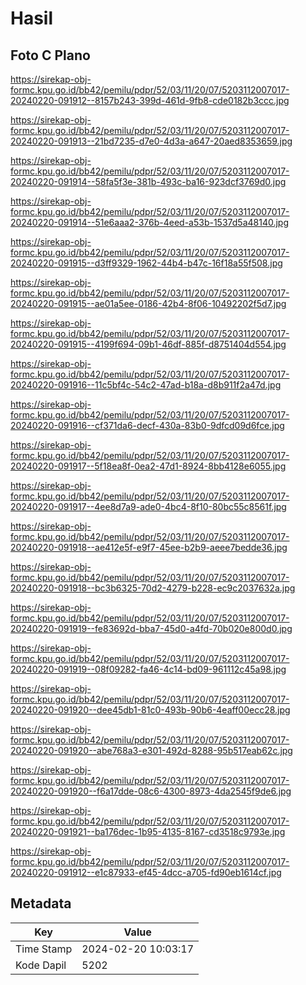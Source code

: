 # Hasil

## Foto C Plano

https://sirekap-obj-formc.kpu.go.id/bb42/pemilu/pdpr/52/03/11/20/07/5203112007017-20240220-091912--8157b243-399d-461d-9fb8-cde0182b3ccc.jpg

https://sirekap-obj-formc.kpu.go.id/bb42/pemilu/pdpr/52/03/11/20/07/5203112007017-20240220-091913--21bd7235-d7e0-4d3a-a647-20aed8353659.jpg

https://sirekap-obj-formc.kpu.go.id/bb42/pemilu/pdpr/52/03/11/20/07/5203112007017-20240220-091914--58fa5f3e-381b-493c-ba16-923dcf3769d0.jpg

https://sirekap-obj-formc.kpu.go.id/bb42/pemilu/pdpr/52/03/11/20/07/5203112007017-20240220-091914--51e6aaa2-376b-4eed-a53b-1537d5a48140.jpg

https://sirekap-obj-formc.kpu.go.id/bb42/pemilu/pdpr/52/03/11/20/07/5203112007017-20240220-091915--d3ff9329-1962-44b4-b47c-16f18a55f508.jpg

https://sirekap-obj-formc.kpu.go.id/bb42/pemilu/pdpr/52/03/11/20/07/5203112007017-20240220-091915--ae01a5ee-0186-42b4-8f06-10492202f5d7.jpg

https://sirekap-obj-formc.kpu.go.id/bb42/pemilu/pdpr/52/03/11/20/07/5203112007017-20240220-091915--4199f694-09b1-46df-885f-d8751404d554.jpg

https://sirekap-obj-formc.kpu.go.id/bb42/pemilu/pdpr/52/03/11/20/07/5203112007017-20240220-091916--11c5bf4c-54c2-47ad-b18a-d8b911f2a47d.jpg

https://sirekap-obj-formc.kpu.go.id/bb42/pemilu/pdpr/52/03/11/20/07/5203112007017-20240220-091916--cf371da6-decf-430a-83b0-9dfcd09d6fce.jpg

https://sirekap-obj-formc.kpu.go.id/bb42/pemilu/pdpr/52/03/11/20/07/5203112007017-20240220-091917--5f18ea8f-0ea2-47d1-8924-8bb4128e6055.jpg

https://sirekap-obj-formc.kpu.go.id/bb42/pemilu/pdpr/52/03/11/20/07/5203112007017-20240220-091917--4ee8d7a9-ade0-4bc4-8f10-80bc55c8561f.jpg

https://sirekap-obj-formc.kpu.go.id/bb42/pemilu/pdpr/52/03/11/20/07/5203112007017-20240220-091918--ae412e5f-e9f7-45ee-b2b9-aeee7bedde36.jpg

https://sirekap-obj-formc.kpu.go.id/bb42/pemilu/pdpr/52/03/11/20/07/5203112007017-20240220-091918--bc3b6325-70d2-4279-b228-ec9c2037632a.jpg

https://sirekap-obj-formc.kpu.go.id/bb42/pemilu/pdpr/52/03/11/20/07/5203112007017-20240220-091919--fe83692d-bba7-45d0-a4fd-70b020e800d0.jpg

https://sirekap-obj-formc.kpu.go.id/bb42/pemilu/pdpr/52/03/11/20/07/5203112007017-20240220-091919--08f09282-fa46-4c14-bd09-961112c45a98.jpg

https://sirekap-obj-formc.kpu.go.id/bb42/pemilu/pdpr/52/03/11/20/07/5203112007017-20240220-091920--dee45db1-81c0-493b-90b6-4eaff00ecc28.jpg

https://sirekap-obj-formc.kpu.go.id/bb42/pemilu/pdpr/52/03/11/20/07/5203112007017-20240220-091920--abe768a3-e301-492d-8288-95b517eab62c.jpg

https://sirekap-obj-formc.kpu.go.id/bb42/pemilu/pdpr/52/03/11/20/07/5203112007017-20240220-091920--f6a17dde-08c6-4300-8973-4da2545f9de6.jpg

https://sirekap-obj-formc.kpu.go.id/bb42/pemilu/pdpr/52/03/11/20/07/5203112007017-20240220-091921--ba176dec-1b95-4135-8167-cd3518c9793e.jpg

https://sirekap-obj-formc.kpu.go.id/bb42/pemilu/pdpr/52/03/11/20/07/5203112007017-20240220-091912--e1c87933-ef45-4dcc-a705-fd90eb1614cf.jpg


## Metadata

| Key        | Value               |
| ---------- | ------------------- |
| Time Stamp | 2024-02-20 10:03:17 |
| Kode Dapil | 5202                |



